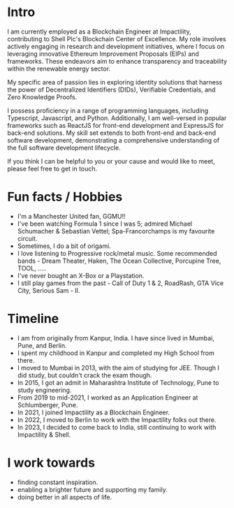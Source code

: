 
# Intro

I am currently employed as a Blockchain Engineer at Impactility, contributing to Shell Plc's Blockchain Center of Excellence. My role involves actively engaging in research and development initiatives, where I focus on leveraging innovative Ethereum Improvement Proposals (EIPs) and frameworks. These endeavors aim to enhance transparency and traceability within the renewable energy sector.

My specific area of passion lies in exploring identity solutions that harness the power of Decentralized Identifiers (DIDs), Verifiable Credentials, and Zero Knowledge Proofs.

I possess proficiency in a range of programming languages, including Typescript, Javascript, and Python. Additionally, I am well-versed in popular frameworks such as ReactJS for front-end development and ExpressJS for back-end solutions. My skill set extends to both front-end and back-end software development, demonstrating a comprehensive understanding of the full software development lifecycle.

If you think I can be helpful to you or your cause and would like to meet, please feel free to get in touch.

# Fun facts / Hobbies

- I'm a Manchester United fan, GGMU!!
- I've been watching Formula 1 since I was 5; admired Michael Schumacher & Sebastian Vettel; Spa-Francorchamps is my favourite circuit. 
- Sometimes, I do a bit of origami.
- I love listening to Progressive rock/metal music. Some recommended bands - Dream Theater, Haken, The Ocean Collective, Porcupine Tree, TOOL, .....
- I've never bought an X-Box or a Playstation.
- I still play games from the past - Call of Duty 1 & 2, RoadRash, GTA Vice City, Serious Sam - II.

# Timeline

- I am from originally from Kanpur, India. I have since lived in Mumbai, Pune, and  Berlin.
- I spent my childhood in Kanpur and completed my High School from there.
- I moved to Mumbai in 2013, with the aim of studying for JEE. Though I did study, but couldn't crack the exam though.
- In 2015, I got an admit in Maharashtra Institute of Technology, Pune to study engineering.
- From 2019 to mid-2021, I worked as an Application Engineer at Schlumberger, Pune.
- In 2021, I joined Impactility as a Blockchain Engineer.
- In 2022, I moved to Berlin to work with the Impactility folks out there.
- In 2023, I decided to come back to India, still continuing to work with Impactility & Shell.

# I work towards

- finding constant inspiration.
- enabling a brighter future and supporting my family.
- doing better in all aspects of life.
